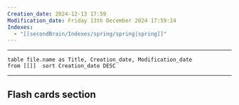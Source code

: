```yaml
---
Creation_date: 2024-12-13 17:59
Modification_date: Friday 13th December 2024 17:59:14
Indexes:
  - "[[secondBrain/Indexes/spring/spring|spring]]"
---
```


----



```dataview
table file.name as Title, Creation_date, Modification_date
from [[]]  sort Creation_date DESC
```























---
## Flash cards section
